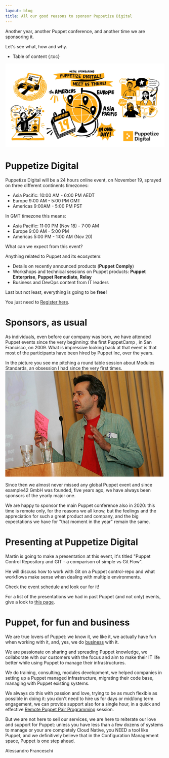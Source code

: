 ```yaml
---
layout: blog
title: All our good reasons to sponsor Puppetize Digital 
---
```


Another year, another Puppet conference, and another time we are sponsoring it.

Let's see what, how and why.

* Table of content
{:toc}

![Sponsoring Puppetize](/img/posts/puppetize_digital_1200x628_sponsors.png)


# Puppetize Digital

Puppetize Digital will be a 24 hours online event, on November 19, sprayed on three different continents timezones:

- Asia Pacific: 10:00 AM - 6:00 PM AEDT 
- Europe 9:00 AM - 5:00 PM GMT
- Americas 9:00AM - 5:00 PM PST

In GMT timezone this means:

- Asia Pacific: 11:00 PM (Nov 18) - 7:00 AM
- Europe 9:00 AM - 5:00 PM
- Americas 5:00 PM - 1:00 AM (Nov 20)

What can we expect from this event?

Anything related to Puppet and its ecosystem:

- Details on recently announced products (**Puppet Comply**)
- Workshops and technical sessions on Puppet products: **Puppet Enterprise**, **Puppet Remediate**, **Relay**
- Business and DevOps content from IT leaders

Last but not least, everything is going to be **free**!

You just need to [Register here](https://digital.puppetize.com/s/landing-page4/home).

# Sponsors, as usual

As individuals, even before our company was born, we have attended Puppet events since the very beginning: the first PuppetCamp , in San Francisco, on 2009. What is impressive looking back at that event is that most of the participants have been hired by Puppet Inc, over the years.

In the picture you see me pitching a round table session about Modules Standards, an obsession I had since the very first times.
![Puppetcamp 2009](/img/posts/puppetcamp2009.jpg)

Since then we almost never missed any global Puppet event and since example42 GmbH was founded, five years ago, we have always been sponsors of the yearly major one.

We are happy to sponsor the main Puppet conference also in 2020: this time is remote only, for the reasons we all  know, but the feelings and the appreciation for such a great product and company, and the big expectations we have for "that moment in the year" remain the same.

# Presenting at Puppetize Digital

Martin is going to make a presentation at this event, it's titled "Puppet Control Repository and GIT - a comparison of simple vs Git Flow".

He will discuss how to work with Git on a Puppet control-repo and what workflows make sense when dealing with multiple environments.

Check the event schedule and look our for it!

For a list of the presentations we had in past Puppet (and not only) events, give a look to [this page](https://example42.com/example42/presentations/).

# Puppet, for fun and business

We are true lovers of Puppet: we know it, we like it, we actually have fun when working with it, and, yes, we do [business](https://blog.example42.com/2020/11/02/5-years-of-example42/) with it.

We are passionate on sharing and spreading Puppet knowledge, we collaborate with our customers with the focus and aim to make their IT life better while using Puppet to manage their infrastructures.

We do training, consulting, modules development, we helped companies in setting up a Puppet managed infrastructure, migrating their code base, managing with Puppet existing systems.

We always do this with passion and love, trying to be as much flexible as possible in doing it: you don't need to hire us for days or mid/long term engagement, we can provide support also for a single hour, in a quick and effective [Remote Puppet Pair Programming](https://example42.com/services/remote-puppet-pairing/) session.

But we are not here to sell our services, we are here to reiterate our love and support for Puppet: unless you have less than a few dozens of systems to manage or your are completely Cloud Native, you NEED a tool like Puppet, and we definitively believe that in the Configuration Management space, Puppet is one step ahead.

Alessandro Franceschi